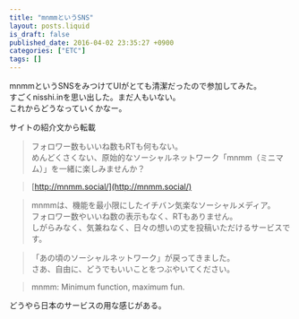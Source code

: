 ```yaml
---
title: "mnmmというSNS"
layout: posts.liquid
is_draft: false
published_date: 2016-04-02 23:35:27 +0900
categories: ["ETC"]
tags: []
---
```


mnmmというSNSをみつけてUIがとても清潔だったので参加してみた。  
すごくnisshi.inを思い出した。まだ人もいない。  
これからどうなっていくかなー。

サイトの紹介文から転載

> フォロワー数もいいね数もRTも何もない。  
> めんどくさくない、原始的なソーシャルネットワーク「mnmm（ミニマム）」を一緒に楽しみませんか？

> [http://mnmm.social/](http://mnmm.social/)

> mnmmは、機能を最小限にしたイチバン気楽なソーシャルメディア。  
> フォロワー数やいいね数の表示もなく、RTもありません。  
> しがらみなく、気兼ねなく、日々の想いの丈を投稿いただけるサービスです。

> 「あの頃のソーシャルネットワーク」が戻ってきました。  
> さあ、自由に、どうでもいいことをつぶやいてください。

> mnmm: Minimum function, maximum fun.

どうやら日本のサービスの用な感じがある。


